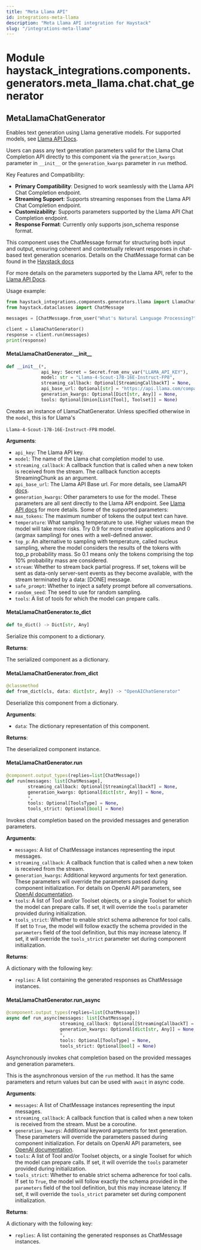 ```yaml
---
title: "Meta Llama API"
id: integrations-meta-llama
description: "Meta Llama API integration for Haystack"
slug: "/integrations-meta-llama"
---
```


<a id="haystack_integrations.components.generators.meta_llama.chat.chat_generator"></a>

# Module haystack\_integrations.components.generators.meta\_llama.chat.chat\_generator

<a id="haystack_integrations.components.generators.meta_llama.chat.chat_generator.MetaLlamaChatGenerator"></a>

## MetaLlamaChatGenerator

Enables text generation using Llama generative models.
For supported models, see [Llama API Docs](https://llama.developer.meta.com/docs/).

Users can pass any text generation parameters valid for the Llama Chat Completion API
directly to this component via the `generation_kwargs` parameter in `__init__` or the `generation_kwargs`
parameter in `run` method.

Key Features and Compatibility:
- **Primary Compatibility**: Designed to work seamlessly with the Llama API Chat Completion endpoint.
- **Streaming Support**: Supports streaming responses from the Llama API Chat Completion endpoint.
- **Customizability**: Supports parameters supported by the Llama API Chat Completion endpoint.
- **Response Format**: Currently only supports json_schema response format.

This component uses the ChatMessage format for structuring both input and output,
ensuring coherent and contextually relevant responses in chat-based text generation scenarios.
Details on the ChatMessage format can be found in the
[Haystack docs](https://docs.haystack.deepset.ai/docs/data-classes#chatmessage)

For more details on the parameters supported by the Llama API, refer to the
[Llama API Docs](https://llama.developer.meta.com/docs/).

Usage example:
```python
from haystack_integrations.components.generators.llama import LlamaChatGenerator
from haystack.dataclasses import ChatMessage

messages = [ChatMessage.from_user("What's Natural Language Processing?")]

client = LlamaChatGenerator()
response = client.run(messages)
print(response)
```

<a id="haystack_integrations.components.generators.meta_llama.chat.chat_generator.MetaLlamaChatGenerator.__init__"></a>

#### MetaLlamaChatGenerator.\_\_init\_\_

```python
def __init__(*,
             api_key: Secret = Secret.from_env_var("LLAMA_API_KEY"),
             model: str = "Llama-4-Scout-17B-16E-Instruct-FP8",
             streaming_callback: Optional[StreamingCallbackT] = None,
             api_base_url: Optional[str] = "https://api.llama.com/compat/v1/",
             generation_kwargs: Optional[Dict[str, Any]] = None,
             tools: Optional[Union[List[Tool], Toolset]] = None)
```

Creates an instance of LlamaChatGenerator. Unless specified otherwise in the `model`, this is for Llama's

`Llama-4-Scout-17B-16E-Instruct-FP8` model.

**Arguments**:

- `api_key`: The Llama API key.
- `model`: The name of the Llama chat completion model to use.
- `streaming_callback`: A callback function that is called when a new token is received from the stream.
The callback function accepts StreamingChunk as an argument.
- `api_base_url`: The Llama API Base url.
For more details, see LlamaAPI [docs](https://llama.developer.meta.com/docs/features/compatibility/).
- `generation_kwargs`: Other parameters to use for the model. These parameters are all sent directly to
the Llama API endpoint. See [Llama API docs](https://llama.developer.meta.com/docs/features/compatibility/)
for more details.
Some of the supported parameters:
- `max_tokens`: The maximum number of tokens the output text can have.
- `temperature`: What sampling temperature to use. Higher values mean the model will take more risks.
    Try 0.9 for more creative applications and 0 (argmax sampling) for ones with a well-defined answer.
- `top_p`: An alternative to sampling with temperature, called nucleus sampling, where the model
    considers the results of the tokens with top_p probability mass. So 0.1 means only the tokens
    comprising the top 10% probability mass are considered.
- `stream`: Whether to stream back partial progress. If set, tokens will be sent as data-only server-sent
    events as they become available, with the stream terminated by a data: [DONE] message.
- `safe_prompt`: Whether to inject a safety prompt before all conversations.
- `random_seed`: The seed to use for random sampling.
- `tools`: A list of tools for which the model can prepare calls.

<a id="haystack_integrations.components.generators.meta_llama.chat.chat_generator.MetaLlamaChatGenerator.to_dict"></a>

#### MetaLlamaChatGenerator.to\_dict

```python
def to_dict() -> Dict[str, Any]
```

Serialize this component to a dictionary.

**Returns**:

The serialized component as a dictionary.

<a id="haystack_integrations.components.generators.meta_llama.chat.chat_generator.MetaLlamaChatGenerator.from_dict"></a>

#### MetaLlamaChatGenerator.from\_dict

```python
@classmethod
def from_dict(cls, data: dict[str, Any]) -> "OpenAIChatGenerator"
```

Deserialize this component from a dictionary.

**Arguments**:

- `data`: The dictionary representation of this component.

**Returns**:

The deserialized component instance.

<a id="haystack_integrations.components.generators.meta_llama.chat.chat_generator.MetaLlamaChatGenerator.run"></a>

#### MetaLlamaChatGenerator.run

```python
@component.output_types(replies=list[ChatMessage])
def run(messages: list[ChatMessage],
        streaming_callback: Optional[StreamingCallbackT] = None,
        generation_kwargs: Optional[dict[str, Any]] = None,
        *,
        tools: Optional[ToolsType] = None,
        tools_strict: Optional[bool] = None)
```

Invokes chat completion based on the provided messages and generation parameters.

**Arguments**:

- `messages`: A list of ChatMessage instances representing the input messages.
- `streaming_callback`: A callback function that is called when a new token is received from the stream.
- `generation_kwargs`: Additional keyword arguments for text generation. These parameters will
override the parameters passed during component initialization.
For details on OpenAI API parameters, see [OpenAI documentation](https://platform.openai.com/docs/api-reference/chat/create).
- `tools`: A list of Tool and/or Toolset objects, or a single Toolset for which the model can prepare calls.
If set, it will override the `tools` parameter provided during initialization.
- `tools_strict`: Whether to enable strict schema adherence for tool calls. If set to `True`, the model will follow exactly
the schema provided in the `parameters` field of the tool definition, but this may increase latency.
If set, it will override the `tools_strict` parameter set during component initialization.

**Returns**:

A dictionary with the following key:
- `replies`: A list containing the generated responses as ChatMessage instances.

<a id="haystack_integrations.components.generators.meta_llama.chat.chat_generator.MetaLlamaChatGenerator.run_async"></a>

#### MetaLlamaChatGenerator.run\_async

```python
@component.output_types(replies=list[ChatMessage])
async def run_async(messages: list[ChatMessage],
                    streaming_callback: Optional[StreamingCallbackT] = None,
                    generation_kwargs: Optional[dict[str, Any]] = None,
                    *,
                    tools: Optional[ToolsType] = None,
                    tools_strict: Optional[bool] = None)
```

Asynchronously invokes chat completion based on the provided messages and generation parameters.

This is the asynchronous version of the `run` method. It has the same parameters and return values
but can be used with `await` in async code.

**Arguments**:

- `messages`: A list of ChatMessage instances representing the input messages.
- `streaming_callback`: A callback function that is called when a new token is received from the stream.
Must be a coroutine.
- `generation_kwargs`: Additional keyword arguments for text generation. These parameters will
override the parameters passed during component initialization.
For details on OpenAI API parameters, see [OpenAI documentation](https://platform.openai.com/docs/api-reference/chat/create).
- `tools`: A list of Tool and/or Toolset objects, or a single Toolset for which the model can prepare calls.
If set, it will override the `tools` parameter provided during initialization.
- `tools_strict`: Whether to enable strict schema adherence for tool calls. If set to `True`, the model will follow exactly
the schema provided in the `parameters` field of the tool definition, but this may increase latency.
If set, it will override the `tools_strict` parameter set during component initialization.

**Returns**:

A dictionary with the following key:
- `replies`: A list containing the generated responses as ChatMessage instances.
